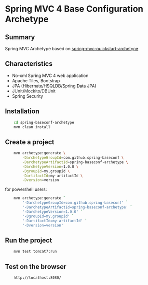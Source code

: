 Spring MVC 4 Base Configuration Archetype
=========================================

Summary
-------
Spring MVC Archetype based on [spring-mvc-quickstart-archetype](https://github.com/kolorobot/spring-mvc-quickstart-archetype)

Characteristics
---------------
* No-xml Spring MVC 4 web application
* Apache Tiles, Bootstrap
* JPA (Hibernate/HSQLDB/Spring Data JPA)
* JUnit/Mockito/DBUnit
* Spring Security

Installation
------------
```bash
    cd spring-baseconf-archetype
    mvn clean install
```

Create a project
----------------
```bash
    mvn archetype:generate \
        -DarchetypeGroupId=com.github.spring-baseconf \
        -DarchetypeArtifactId=spring-baseconf-archetype \
        -DarchetypeVersion=1.0.0 \
        -DgroupId=my.groupid \
        -DartifactId=my-artifactId \
        -Dversion=version
```

for powershell users:

```bash
    mvn archetype:generate `
        '-DarchetypeGroupId=com.github.spring-baseconf' `
        '-DarchetypeArtifactId=spring-baseconf-archetype' `
        '-DarchetypeVersion=1.0.0' `
        '-DgroupId=my.groupid' `
        '-DartifactId=my-artifactId' `
        '-Dversion=version'
```

Run the project
----------------
```bash
	mvn test tomcat7:run
```

Test on the browser
-------------------
```
	http://localhost:8080/
```